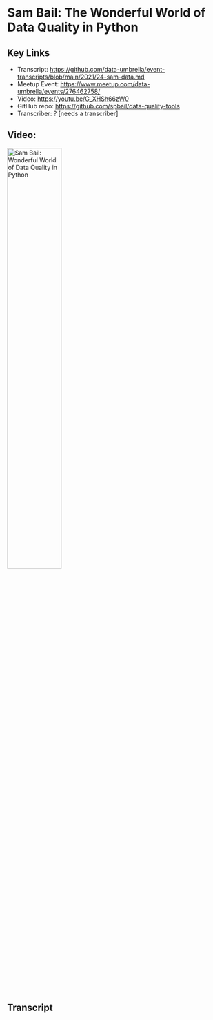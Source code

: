 # Sam Bail:  The Wonderful World of Data Quality in Python

## Key Links
- Transcript:  https://github.com/data-umbrella/event-transcripts/blob/main/2021/24-sam-data.md
- Meetup Event:  https://www.meetup.com/data-umbrella/events/276462758/
- Video:   https://youtu.be/G_XHSh66zW0
- GitHub repo: https://github.com/spbail/data-quality-tools
- Transcriber:  ? [needs a transcriber]


## Video:

<a href="http://www.youtube.com/watch?feature=player_embedded&v=G_XHSh66zW0" target="_blank"><img src="http://img.youtube.com/vi/G_XHSh66zW0/0.jpg" 
alt="Sam Bail: Wonderful World of Data Quality in Python" width="50%" /></a>

## Transcript
